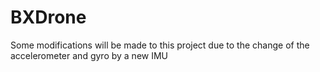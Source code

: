 BXDrone
=======
Some modifications will be made to this project due to the change of the accelerometer and gyro by a new IMU
